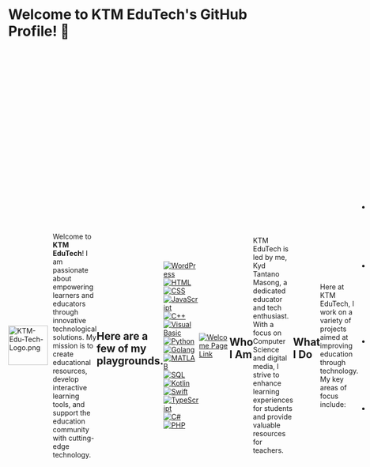 # Welcome to KTM EduTech's GitHub Profile! 👋
<div style="display: flex; align-items: center;">
    <img src="https://i.ibb.co/z4QWGJZ/KTM-Edu-Tech-Logo.png" alt="KTM-Edu-Tech-Logo.png" style="width: auto; height: 80px; margin-right: 10px;">

Welcome to <b>KTM EduTech</b>! I am passionate about empowering learners and educators through innovative technological solutions. My mission is to create educational resources, develop interactive learning tools, and support the education community with cutting-edge technology.

## Here are a few of my playgrounds.
<p class="has-line-data" data-line-start="0" data-line-end="1"><a href="https://github.com/KTM-EduTech"><img src="https://img.shields.io/badge/WordPress-%23007ACC.svg?style=for-the-badge&amp;logo=WordPress&amp;logoColor=white" alt="WordPress"></a> <a href="https://github.com/KTM-EduTech"><img src="https://img.shields.io/badge/HTML-%23E34F26.svg?style=for-the-badge&amp;logo=html5&amp;logoColor=white" alt="HTML"></a> <a href="https://github.com/KTM-EduTech"><img src="https://img.shields.io/badge/CSS-%231572B6.svg?style=for-the-badge&amp;logo=css3&amp;logoColor=white" alt="CSS"></a> <a href="https://github.com/KTM-EduTech"><img src="https://img.shields.io/badge/JavaScript-%23F7DF1E.svg?style=for-the-badge&amp;logo=javascript&amp;logoColor=black" alt="JavaScript"></a> <a href="https://github.com/KTM-EduTech"><img src="https://img.shields.io/badge/C++-%2300599C.svg?style=for-the-badge&amp;logo=c%2B%2B&amp;logoColor=white" alt="C++"></a> <a href="https://github.com/KTM-EduTech"><img src="https://img.shields.io/badge/Visual_Basic-%235C2D91.svg?style=for-the-badge&amp;logo=dotnet&amp;logoColor=white" alt="Visual Basic"></a> <a href="https://github.com/KTM-EduTech"><img src="https://img.shields.io/badge/Python-%233776AB.svg?style=for-the-badge&amp;logo=python&amp;logoColor=white" alt="Python"></a> <a href="https://github.com/KTM-EduTech"><img src="https://img.shields.io/badge/Golang-%2300ADD8.svg?style=for-the-badge&amp;logo=go&amp;logoColor=white" alt="Golang"></a> <a href="https://github.com/KTM-EduTech"><img src="https://img.shields.io/badge/MATLAB-%23E2231A.svg?style=for-the-badge&amp;logo=mathworks&amp;logoColor=white" alt="MATLAB"></a> <a href="https://github.com/KTM-EduTech"><img src="https://img.shields.io/badge/SQL-%23007ACC.svg?style=for-the-badge&amp;logo=sql&amp;logoColor=white" alt="SQL"></a> <a href="https://github.com/KTM-EduTech"><img src="https://img.shields.io/badge/Kotlin-%230095D5.svg?style=for-the-badge&amp;logo=kotlin&amp;logoColor=white" alt="Kotlin"></a> <a href="https://github.com/KTM-EduTech"><img src="https://img.shields.io/badge/Swift-%23FA7343.svg?style=for-the-badge&amp;logo=swift&amp;logoColor=white" alt="Swift"></a> <a href="https://github.com/KTM-EduTech"><img src="https://img.shields.io/badge/TypeScript-%23007ACC.svg?style=for-the-badge&amp;logo=typescript&amp;logoColor=white" alt="TypeScript"></a> <a href="https://github.com/KTM-EduTech"><img src="https://img.shields.io/badge/C%23-%23239120.svg?style=for-the-badge&amp;logo=c-sharp&amp;logoColor=white" alt="C#"></a> <a href="https://github.com/KTM-EduTech"><img src="https://img.shields.io/badge/PHP-%23777BB4.svg?style=for-the-badge&amp;logo=php&amp;logoColor=white" alt="PHP"></a></p>

[![Welcome Page Link](https://i.ibb.co/dKkFsYq/welcomepage.png)](https://ktm-edutech.github.io/KTM-EduTech/)

## Who I Am
KTM EduTech is led by me, Kyd Tantano Masong, a dedicated educator and tech enthusiast. With a focus on Computer Science and digital media, I strive to enhance learning experiences for students and provide valuable resources for teachers.

## What I Do
Here at KTM EduTech, I work on a variety of projects aimed at improving education through technology. My key areas of focus include:

- **Educational Resources:** Developing comprehensive and interactive resources for K-12 students.
- **Web Development:** Creating user-friendly websites and applications to support educational initiatives.
- **Technical Support:** Offering technical maintenance and support for educational institutions.
- **Project Management:** Managing and overseeing educational technology projects to ensure successful implementation.

## Projects
Check out some of my featured projects:

- [**ICT Click Digital Media | Learners:**](https://ictdir.net/) A platform dedicated to providing digital media resources and tools for students.
- [**ICT Click Digital Media | Educators:**](https://www.ictclickdigitalmedia.net/) A platform dedicated to providing digital media resources and Classroom Management tools for educators.
- [**My other Web Development Projects:**](https://github.com/kydmasong-dev) Beyond my main projects, I work on a variety of web development endeavors that blend creativity with functionality. Each project is a unique challenge, often sparked by curiosity or a need I’ve identified. Whether it's building a sleek new website, developing interactive tools, or experimenting with new technologies, these projects allow me to explore and innovate. Feel free to dive into these creations—they represent my passion for crafting solutions that are both practical and visually appealing.

## Get In Touch
I love collaborating with educators, developers, and anyone passionate about education and technology. Feel free to reach out if you have any questions, ideas, or just want to say hello!

- **Email:** [contact@kydmasong.net](mailto:contact@kydmasong.net)
- **GitHub Testing Profile:** [kydmasong-dev](https://github.com/kydmasong-dev)
- **Website:** [www.kydmasong.net](https://www.kydmasong.net/)


